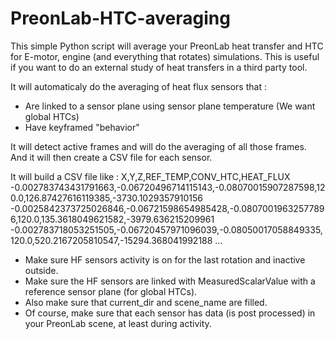 # PreonLab-HTC-averaging
This simple Python script will average your PreonLab heat transfer and HTC for E-motor, engine (and everything that rotates) simulations.
This is useful if you want to do an external study of heat transfers in a third party tool.

It will automaticaly do the averaging of heat flux sensors that :
- Are linked to a sensor plane using sensor plane temperature (We want global HTCs)
- Have keyframed "behavior"

It will detect active frames and will do the averaging of all those frames.
And it will then create a CSV file for each sensor.

It will build a CSV file like :
X,Y,Z,REF_TEMP,CONV_HTC,HEAT_FLUX
-0.002783743431791663,-0.06720496714115143,-0.08070015907287598,120.0,126.87427616119385,-3730.1029357910156
-0.0025842373725026846,-0.06721598654985428,-0.08070019632577896,120.0,135.3618049621582,-3979.636215209961
-0.002783718053251505,-0.06720457971096039,-0.08050017058849335,120.0,520.2167205810547,-15294.368041992188
...

- Make sure HF sensors activity is on for the last rotation and inactive outside.
- Make sure the HF sensors are linked with MeasuredScalarValue with a reference sensor plane (for global HTCs).
- Also make sure that current_dir and scene_name are filled.
- Of course, make sure that each sensor has data (is post processed) in your PreonLab scene, at least during activity.
